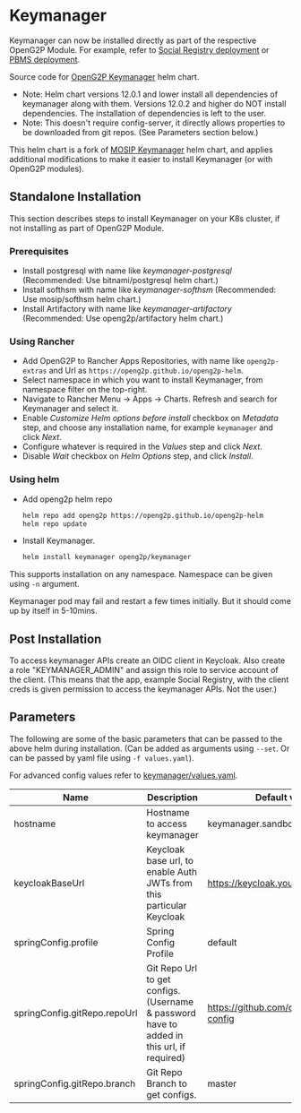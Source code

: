 # Keymanager

Keymanager can now be installed directly as part of the respective OpenG2P Module.
For example, refer to [Social Registry deployment](https://docs.openg2p.org/social-registry/deployment) or [PBMS deployment](https://docs.openg2p.org/pbms/deployment).

Source code for [OpenG2P Keymanager](../../charts/keymanager) helm chart.

- Note: Helm chart versions 12.0.1 and lower install all dependencies of keymanager along with them. Versions 12.0.2 and higher do NOT install dependencies. The installation of dependencies is left to the user.
- Note: This doesn't require config-server, it directly allows properties to be downloaded from git repos. (See Parameters section below.)

This helm chart is a fork of [MOSIP Keymanager](https://github.com/mosip/mosip-helm/tree/master/charts/keymanager) helm chart, and applies additional modifications to make it easier to install Keymanager  (or with OpenG2P modules).

## Standalone Installation

This section describes steps to install Keymanager on your K8s cluster, if not installing as part of OpenG2P Module.

### Prerequisites

- Install postgresql with name like _keymanager-postgresql_ (Recommended: Use bitnami/postgresql helm chart.)
- Install softhsm with name like _keymanager-softhsm_ (Recommended: Use mosip/softhsm helm chart.)
- Install Artifactory with name like _keymanager-artifactory_ (Recommended: Use openg2p/artifactory helm chart.)

### Using Rancher

- Add OpenG2P to Rancher Apps Repositories, with name like `openg2p-extras` and Url as `https://openg2p.github.io/openg2p-helm`.
- Select namespace in which you want to install Keymanager, from namespace filter on the top-right.
- Navigate to Rancher Menu -> Apps -> Charts. Refresh and search for Keymanager and select it.
- Enable _Customize Helm options before install_ checkbox on _Metadata_ step, and choose any installation name, for example `keymanager` and click _Next_.
- Configure whatever is required in the _Values_ step and click _Next_.
- Disable _Wait_ checkbox on _Helm Options_ step, and click _Install_.

### Using helm

- Add openg2p helm repo
  ```sh
  helm repo add openg2p https://openg2p.github.io/openg2p-helm
  helm repo update
  ```
- Install Keymanager.
  ```sh
  helm install keymanager openg2p/keymanager
  ```

This supports installation on any namespace. Namespace can be given using `-n` argument.

Keymanager pod may fail and restart a few times initially. But it should come up by itself in 5-10mins.

## Post Installation

To access keymanager APIs create an OIDC client in Keycloak. Also create a role "KEYMANAGER_ADMIN" and assign this role to service account of the client. (This means that the app, example Social Registry, with the client creds is given permission to access the keymanager APIs. Not the user.)

## Parameters

The following are some of the basic parameters that can be passed to the above helm during installation. (Can be  added as arguments using `--set`. Or can be passed by yaml file using `-f values.yaml`).

For advanced config values refer to [keymanager/values.yaml](../../charts/keymanager/values.yaml).

|Name|Description|Default value|
|-|-|-|
|hostname|Hostname to access keymanager|keymanager.sandbox.your.org|
|keycloakBaseUrl|Keycloak base url, to enable Auth JWTs from this particular Keycloak|https://keycloak.your.org|
|springConfig.profile|Spring Config Profile|default|
|springConfig.gitRepo.repoUrl|Git Repo Url to get configs. (Username & password have to added in this url, if required)|https://github.com/openg2p/mosip-config|
|springConfig.gitRepo.branch|Git Repo Branch to get configs.|master|
